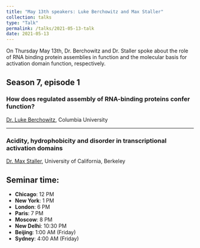 ```yaml
---
title: "May 13th speakers: Luke Berchowitz and Max Staller"
collection: talks
type: "Talk"
permalink: /talks/2021-05-13-talk
date: 2021-05-13
---
```


On Thursday May 13th, Dr. Berchowitz and Dr. Staller spoke about the role of RNA binding protein assemblies in function and the molecular basis for activation domain function, respectively. 


## Season 7, episode 1

### How does regulated assembly of RNA-binding proteins confer function?
[Dr. Luke Berchowitz](https://www.genetics.cumc.columbia.edu/profile/luke-e-berchowitz-phd), Columbia University

---

### Acidity, hydrophobicity and disorder in transcriptional activation domains
[Dr. Max Staller](https://ccb.berkeley.edu/people/max-staller/), University of California, Berkeley

## Seminar time:
* **Chicago**: 12 PM
* **New York**: 1 PM
* **London**: 6 PM
* **Paris**: 7 PM
* **Moscow**: 8 PM
* **New Delhi**: 10:30 PM
* **Beijing**: 1:00 AM (Friday)
* **Sydney**: 4:00 AM (Friday)






